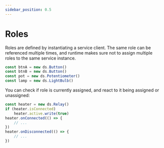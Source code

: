 ```yaml
---
sidebar_position: 0.5
---
```

# Roles

Roles are defined by instantiating a service client.
The same role can be referenced multiple times, and runtime makes sure not to assign
multiple roles to the same service instance.

```ts
const btnA = new ds.Button()
const btnB = new ds.Button()
const pot = new ds.Potentiometer()
const lamp = new ds.LightBulb()
```

You can check if role is currently assigned, and react to it being assigned or unassigned:

```js
const heater = new ds.Relay()
if (heater.isConnected)
    heater.active.write(true)
heater.onConnected(() => {
    // ...
})
heater.onDisconnected(() => {
    // ...
})
```
